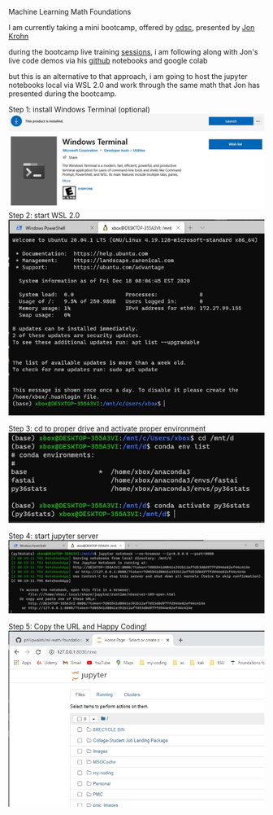 
Machine Learning Math Foundations

I am currently taking a mini bootcamp, offered by [odsc](https://aiplus.odsc.com/pages/mlbootcamp), presented by [Jon Krohn](https://www.jonkrohn.com/)

during the bootcamp live training [sessions](https://www.jonkrohn.com/talks), i am following along with Jon's live code demos via his [github](github.com/jonkrohn/ML-foundations) notebooks and google colab

but this is an alternative to that approach, i am going to host the jupyter notebooks local via WSL 2.0 and work through the same math that Jon has presented during the bootcamp.

Step 1: install Windows Terminal (optional)
![Install windows Terminal](/images/setup-windows-terminal-01.JPG)
Step 2: start WSL 2.0
![Start Windows Terminal](/images/setup-wsl-01.JPG)

Step 3: cd to proper drive and activate proper environment
![Start Windows Terminal](/images/setup-wsl-02.JPG)

Step 4: start jupyter server
![Start Windows Terminal](/images/setup-wsl-03.JPG)

Step 5: Copy the URL and Happy Coding!
![Start Windows Terminal](/images/setup-jupiter-01.JPG)

